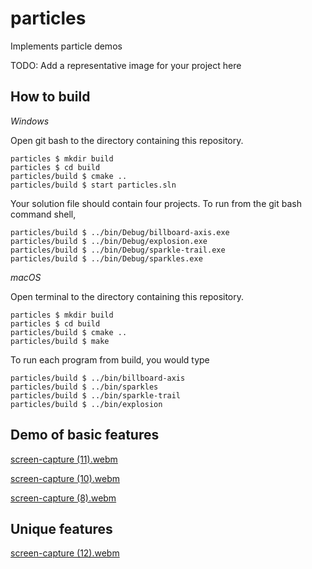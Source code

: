 # particles

Implements particle demos

TODO: Add a representative image for your project here

## How to build

*Windows*

Open git bash to the directory containing this repository.

```
particles $ mkdir build
particles $ cd build
particles/build $ cmake ..
particles/build $ start particles.sln
```

Your solution file should contain four projects.
To run from the git bash command shell, 

```
particles/build $ ../bin/Debug/billboard-axis.exe
particles/build $ ../bin/Debug/explosion.exe
particles/build $ ../bin/Debug/sparkle-trail.exe
particles/build $ ../bin/Debug/sparkles.exe
```

*macOS*

Open terminal to the directory containing this repository.

```
particles $ mkdir build
particles $ cd build
particles/build $ cmake ..
particles/build $ make
```

To run each program from build, you would type

```
particles/build $ ../bin/billboard-axis
particles/build $ ../bin/sparkles
particles/build $ ../bin/sparkle-trail
particles/build $ ../bin/explosion
```

## Demo of basic features

[screen-capture (11).webm](https://user-images.githubusercontent.com/44120884/231349798-9cd40aaf-7de9-40a0-b584-c9394a9aec4f.webm)

[screen-capture (10).webm](https://user-images.githubusercontent.com/44120884/231349985-0375cd81-151b-4a85-a3f4-7b1aaf9ad03a.webm)

[screen-capture (8).webm](https://user-images.githubusercontent.com/44120884/231350007-a6d9e2c0-298d-4388-b5d3-46531b186c75.webm)



## Unique features 
[screen-capture (12).webm](https://user-images.githubusercontent.com/44120884/231350020-9eccd2cb-b18e-4b98-bb7e-a7041e8f13e7.webm)



